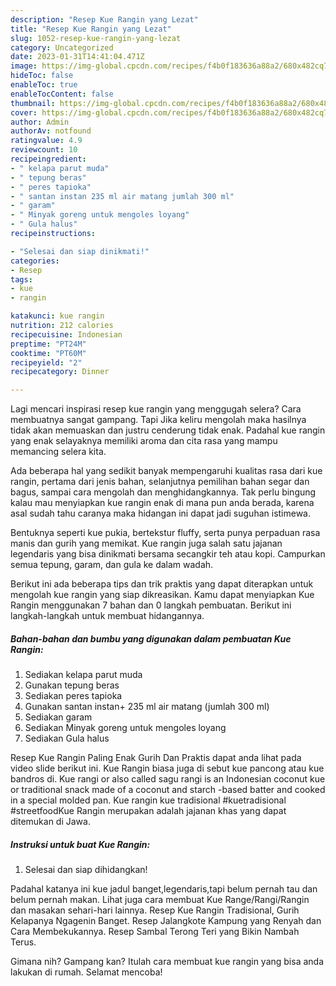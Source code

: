 ```yaml
---
description: "Resep Kue Rangin yang Lezat"
title: "Resep Kue Rangin yang Lezat"
slug: 1052-resep-kue-rangin-yang-lezat
category: Uncategorized
date: 2023-01-31T14:41:04.471Z
image: https://img-global.cpcdn.com/recipes/f4b0f183636a88a2/680x482cq70/kue-rangin-foto-resep-utama.jpg
hideToc: false
enableToc: true
enableTocContent: false
thumbnail: https://img-global.cpcdn.com/recipes/f4b0f183636a88a2/680x482cq70/kue-rangin-foto-resep-utama.jpg
cover: https://img-global.cpcdn.com/recipes/f4b0f183636a88a2/680x482cq70/kue-rangin-foto-resep-utama.jpg
author: Admin
authorAv: notfound
ratingvalue: 4.9
reviewcount: 10
recipeingredient:
- " kelapa parut muda"
- " tepung beras"
- " peres tapioka"
- " santan instan 235 ml air matang jumlah 300 ml"
- " garam"
- " Minyak goreng untuk mengoles loyang"
- " Gula halus"
recipeinstructions:

- "Selesai dan siap dinikmati!"
categories:
- Resep
tags:
- kue
- rangin

katakunci: kue rangin 
nutrition: 212 calories
recipecuisine: Indonesian
preptime: "PT24M"
cooktime: "PT60M"
recipeyield: "2"
recipecategory: Dinner

---
```



Lagi mencari inspirasi resep kue rangin yang menggugah selera? Cara membuatnya sangat gampang. Tapi Jika keliru mengolah maka hasilnya tidak akan memuaskan dan justru cenderung tidak enak. Padahal kue rangin yang enak selayaknya memiliki aroma dan cita rasa yang mampu memancing selera kita.


Ada beberapa hal yang sedikit banyak mempengaruhi kualitas rasa dari kue rangin, pertama dari jenis bahan, selanjutnya pemilihan bahan segar dan bagus, sampai cara mengolah dan menghidangkannya. Tak perlu bingung kalau mau menyiapkan kue rangin enak di mana pun anda berada, karena asal sudah tahu caranya maka hidangan ini dapat jadi suguhan istimewa.

Bentuknya seperti kue pukia, bertekstur fluffy, serta punya perpaduan rasa manis dan gurih yang memikat. Kue rangin juga salah satu jajanan legendaris yang bisa dinikmati bersama secangkir teh atau kopi. Campurkan semua tepung, garam, dan gula ke dalam wadah.


Berikut ini ada beberapa tips dan trik praktis yang dapat diterapkan untuk mengolah kue rangin yang siap dikreasikan. Kamu dapat menyiapkan Kue Rangin menggunakan 7 bahan dan 0 langkah pembuatan. Berikut ini langkah-langkah untuk membuat hidangannya.

<!--inarticleads1-->

##### Bahan-bahan dan bumbu yang digunakan dalam pembuatan Kue Rangin:

1. Sediakan  kelapa parut muda
1. Gunakan  tepung beras
1. Sediakan  peres tapioka
1. Gunakan  santan instan+ 235 ml air matang (jumlah 300 ml)
1. Sediakan  garam
1. Sediakan  Minyak goreng untuk mengoles loyang
1. Sediakan  Gula halus


Resep Kue Rangin Paling Enak Gurih Dan Praktis dapat anda lihat pada video slide berikut ini. Kue Rangin biasa juga di sebut kue pancong atau kue bandros di. Kue rangi or also called sagu rangi is an Indonesian coconut kue or traditional snack made of a coconut and starch -based batter and cooked in a special molded pan. Kue rangin kue tradisional #kuetradisional #streetfoodKue Rangin merupakan adalah jajanan khas yang dapat ditemukan di Jawa. 

<!--inarticleads2-->

##### Instruksi untuk buat Kue Rangin:


1. Selesai dan siap dihidangkan!

Padahal katanya ini kue jadul banget,legendaris,tapi belum pernah tau dan belum pernah makan. Lihat juga cara membuat Kue Range/Rangi/Rangin dan masakan sehari-hari lainnya. Resep Kue Rangin Tradisional, Gurih Kelapanya Ngagenin Banget. Resep Jalangkote Kampung yang Renyah dan Cara Membekukannya. Resep Sambal Terong Teri yang Bikin Nambah Terus. 

Gimana nih? Gampang kan? Itulah cara membuat kue rangin yang bisa anda lakukan di rumah. Selamat mencoba!
